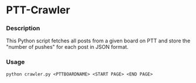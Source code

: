 PTT-Crawler
===========

### Description

This Python script fetches all posts from a given board on PTT and store the "number of pushes" for each post in JSON format.


### Usage

`python crawler.py <PTTBOARDNAME> <START PAGE> <END PAGE>`
